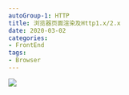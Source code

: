 ```yaml
---
autoGroup-1: HTTP
title: 浏览器页面渲染及Http1.x/2.x
date: 2020-03-02
categories:
- FrontEnd
tags:
- Browser
---
```


![](https://tva1.sinaimg.cn/large/008eGmZEgy1gpkmqe2m7uj31080u0te9.jpg)

